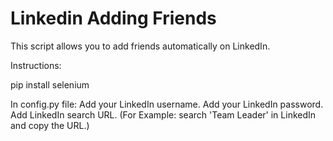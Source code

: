 # Linkedin Adding Friends

This script allows you to add friends automatically on LinkedIn.

Instructions:

pip install selenium

In config.py file:
Add your LinkedIn username.
Add your LinkedIn password.
Add LinkedIn search URL. (For Example: search 'Team Leader' in LinkedIn and copy the URL.)
